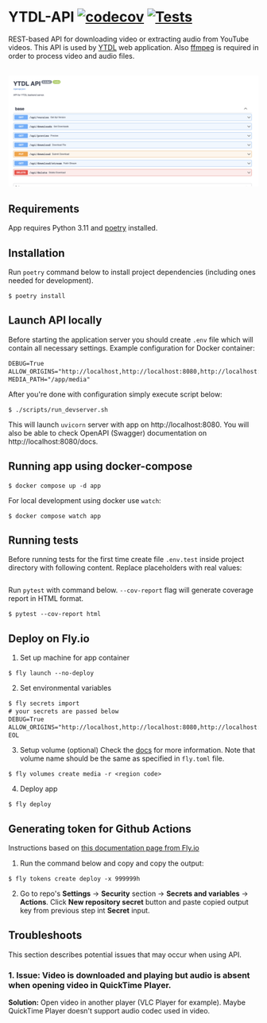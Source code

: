  # YTDL-API [![codecov](https://codecov.io/gh/deepaerial/ytdl-api/branch/master/graph/badge.svg?token=78Z7RY2IXL)](https://codecov.io/gh/deepaerial/ytdl-api) [![Tests](https://github.com/deepaerial/ytdl-api/actions/workflows/testing.yml/badge.svg)](https://github.com/deepaerial/ytdl-api/actions/workflows/testing.yml)
REST-based API for downloading video or extracting audio from YouTube videos. This API is used by [YTDL](https://github.com/deepaerial/ytdl-web) web application.  Also [ffmpeg](https://ffmpeg.org/) is required in order to process video and audio files.
<br><br>

![OpenAPI documentation for YTDL API](./docs/openapi.png)

## Requirements
App requires Python 3.11 and [poetry](https://python-poetry.org/) installed.

## Installation
Run `poetry` command below to install project dependencies (including ones needed for development).
```shell
$ poetry install
```
## Launch API locally
Before starting the application server you should create `.env` file which will contain all necessary settings. Example configuration for Docker container:
```shell
DEBUG=True
ALLOW_ORIGINS="http://localhost,http://localhost:8080,http://localhost:8081,http://127.0.0.1,http://127.0.0.1:8080,http://127.0.0.1:8081"
MEDIA_PATH="/app/media"
```
After you're done with configuration simply execute script below:
```shell
$ ./scripts/run_devserver.sh 
```
This will launch `uvicorn` server with app on http://localhost:8080. You will also be able to check OpenAPI (Swagger) documentation on http://localhost:8080/docs.

## Running app using docker-compose
```shell
$ docker compose up -d app
```
For local development using docker use `watch`:
```shell
$ docker compose watch app
```

## Running tests
Before running tests for the first time create file `.env.test` inside project directory with following content. Replace placeholders with real values:
```
```
Run `pytest` with command below. `--cov-report` flag will generate coverage report in HTML format.
```shell
$ pytest --cov-report html
```
## Deploy on Fly.io
1. Set up machine for app container
```shell
$ fly launch --no-deploy
```    

2. Set environmental variables
```shell
$ fly secrets import
# your secrets are passed below
DEBUG=True
ALLOW_ORIGINS="http://localhost,http://localhost:8080,http://localhost:8081,http://127.0.0.1,http://127.0.0.1:8080,http://127.0.0.1:8081"
EOL
```

3. Setup volume (optional)
Check the [docs](https://fly.io/docs/apps/volume-storage/) for more information. Note that volume name should be the same as specified in `fly.toml` file.
```shell
$ fly volumes create media -r <region code>
```

4. Deploy app
```shell
$ fly deploy
```

## Generating token for Github Actions
Instructions based on [this documentation page from Fly.io](https://fly.io/docs/app-guides/continuous-deployment-with-github-actions/)
1. Run the command below and copy and copy the output:
```
$ fly tokens create deploy -x 999999h
```

2. Go to repo's **Settings** -> **Security** section -> **Secrets and variables** -> **Actions**. Click **New repository secret** button and paste copied output key from previous step int **Secret** input.

## Troubleshoots
This section describes potential issues that may occur when using API.

### 1. Issue: Video is downloaded and playing but audio is absent when opening video in QuickTime Player.
**Solution:** Open video in another player (VLC Player for example). Maybe QuickTime Player doesn't support audio codec used in video.